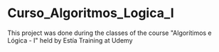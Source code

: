 # Curso_Algoritmos_Logica_I
This project was done during the classes of the course "Algorítimos e Lógica - I" held by Estía Training at Udemy
